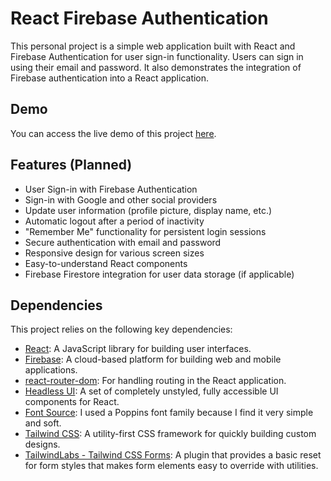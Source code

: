 # React Firebase Authentication

This personal project is a simple web application built with React and Firebase Authentication for user sign-in functionality. Users can sign in using their email and password. It also demonstrates the integration of Firebase authentication into a React application.

## Demo

You can access the live demo of this project [here](https://react-firebase-auth-fnakq92ph-emcaranto.vercel.app/sign-in).

## Features (Planned)

- User Sign-in with Firebase Authentication
- Sign-in with Google and other social providers
- Update user information (profile picture, display name, etc.)
- Automatic logout after a period of inactivity
- "Remember Me" functionality for persistent login sessions
- Secure authentication with email and password
- Responsive design for various screen sizes
- Easy-to-understand React components
- Firebase Firestore integration for user data storage (if applicable)

## Dependencies

This project relies on the following key dependencies:

- [React](https://reactjs.org/): A JavaScript library for building user interfaces.
- [Firebase](https://firebase.google.com/): A cloud-based platform for building web and mobile applications.
- [react-router-dom](https://reactrouter.com/): For handling routing in the React application.
- [Headless UI](https://headlessui.dev/): A set of completely unstyled, fully accessible UI components for React.
- [Font Source](https://example.com/font-source): I used a Poppins font family because I find it very simple and soft.
- [Tailwind CSS](https://tailwindcss.com/): A utility-first CSS framework for quickly building custom designs.
- [TailwindLabs - Tailwind CSS Forms](https://github.com/tailwindlabs/tailwindcss-forms): A plugin that provides a basic reset for form styles that makes form elements easy to override with utilities.